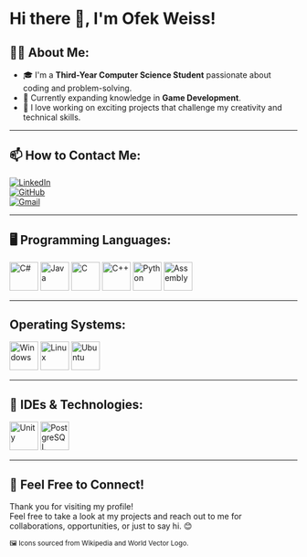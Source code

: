 # Hi there 👋, I'm Ofek Weiss!

## 🧑‍💻 About Me:
- 🎓 I'm a **Third-Year Computer Science Student** passionate about coding and problem-solving.
- 🌱 Currently expanding knowledge in **Game Development**.
- 🚀 I love working on exciting projects that challenge my creativity and technical skills.

---

## 📫 How to Contact Me:
[![LinkedIn](https://upload.wikimedia.org/wikipedia/commons/e/e9/Linkedin_icon.svg)](https://linkedin.com/in/ofek-weiss)  
[![GitHub](https://upload.wikimedia.org/wikipedia/commons/9/91/Octicons-mark-github.svg)](https://github.com/Ofek-Weiss)  
[![Gmail](https://upload.wikimedia.org/wikipedia/commons/7/7e/Gmail_icon_(2020).svg)](mailto:ofekweiss3@gmail.com)

---

## 🖥️ Programming Languages:
<img src="https://upload.wikimedia.org/wikipedia/commons/0/0d/C_Sharp_wordmark.svg" alt="C#" width="50">  
<img src="https://upload.wikimedia.org/wikipedia/en/3/30/Java_programming_language_logo.svg" alt="Java" width="50">  
<img src="https://upload.wikimedia.org/wikipedia/commons/1/18/C_Programming_Language.svg" alt="C" width="50">  
<img src="https://upload.wikimedia.org/wikipedia/commons/1/18/ISO_C%2B%2B_Logo.svg" alt="C++" width="50">  
<img src="https://upload.wikimedia.org/wikipedia/commons/c/c3/Python-logo-notext.svg" alt="Python" width="50">  
<img src="https://upload.wikimedia.org/wikipedia/commons/7/70/Assembly_language.svg" alt="Assembly" width="50">

---

## Operating Systems:
<img src="https://upload.wikimedia.org/wikipedia/commons/4/48/Windows_logo_-_2021.svg" alt="Windows" width="50">  
<img src="https://upload.wikimedia.org/wikipedia/commons/a/af/Tux.svg" alt="Linux" width="50">  
<img src="https://upload.wikimedia.org/wikipedia/commons/a/ab/Logo-ubuntu_cof-orange-hex.svg" alt="Ubuntu" width="50">

---

## 🔧 IDEs & Technologies:
<img src="https://cdn.worldvectorlogo.com/logos/unity-69.svg" alt="Unity" width="50">  <img src="https://upload.wikimedia.org/wikipedia/commons/2/29/Postgresql_elephant.svg" alt="PostgreSQL" width="50">

---

## 💬 Feel Free to Connect!
Thank you for visiting my profile!  
Feel free to take a look at my projects and reach out to me for collaborations, opportunities, or just to say hi. 😊

<sub>🖼️ Icons sourced from Wikipedia and World Vector Logo.</sub>
